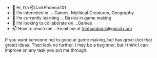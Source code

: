 - 👋 Hi, I’m @DarkPhoenix101
- 👀 I’m interested in ... Games, Mythical Creatures, Geography
- 🌱 I’m currently learning ... Basics in game making
- 💞️ I’m looking to collaborate on ...Games
- 📫 How to reach me ...Email me at Vinhambrick@gmail.com

<!---
DarkPhoenix101/Vincent is a ✨ special ✨ repository because its `README.md` (this file) appears on your GitHub profile.
You can click the Preview link to take a look at your changes.
--->
If you want someone not to good at game making, but has great (not that great) ideas. Then look no further. I may be a beginner, but I think I can improve on any task you put me through.
